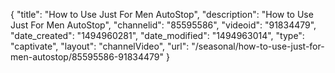 {
    "title": "How to Use Just For Men AutoStop",
    "description": "How to Use Just For Men AutoStop",
    "channelid": "85595586",
    "videoid": "91834479",
    "date_created": "1494960281",
    "date_modified": "1494963014",
    "type": "captivate",
    "layout": "channelVideo",
    "url": "\/seasonal\/how-to-use-just-for-men-autostop\/85595586-91834479"
}